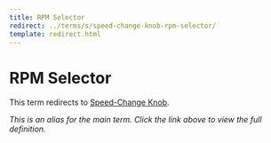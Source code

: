 ```yaml
---
title: RPM Selector
redirect: ../terms/s/speed-change-knob-rpm-selector/
template: redirect.html
---
```


# RPM Selector

This term redirects to [Speed-Change Knob](../terms/s/speed-change-knob-rpm-selector/).

*This is an alias for the main term. Click the link above to view the full definition.*
